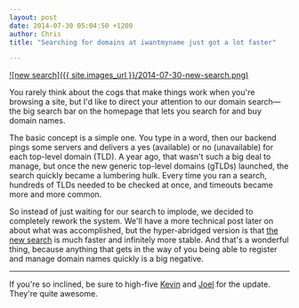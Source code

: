 ```yaml
---
layout: post
date: 2014-07-30 05:04:50 +1200
author: Chris
title: "Searching for domains at iwantmyname just got a lot faster"

---
```


<!-- excerpt -->

[![new search]({{ site.images_url }}/2014-07-30-new-search.png)](https://iwantmyname.com/)

You rarely think about the cogs that make things work when you're browsing a site, but I'd like to direct your attention to our domain search—the big search bar on the homepage that lets you search for and buy domain names. 

<!-- /excerpt -->

The basic concept is a simple one. You type in a word, then our backend pings some servers and delivers a yes (available) or no (unavailable) for each top-level domain (TLD). A year ago, that wasn't such a big deal to manage, but once the new generic top-level domains (gTLDs) launched, the search quickly became a lumbering hulk. Every time you ran a search, hundreds of TLDs needed to be checked at once, and timeouts became more and more common. 

So instead of just waiting for our search to implode, we decided to completely rework the system. We'll have a more technical post later on about what was accomplished, but the hyper-abridged version is that [the new search](https://iwantmyname.com/) is much faster and infinitely more stable. And that's a wonderful thing, because anything that gets in the way of you being able to register and manage domain names quickly is a big negative.

***

If you're so inclined, be sure to high-five [Kevin](https://twitter.com/kingersoll) and [Joel](https://twitter.com/ferrouswheel) for the update. They're quite awesome. 

